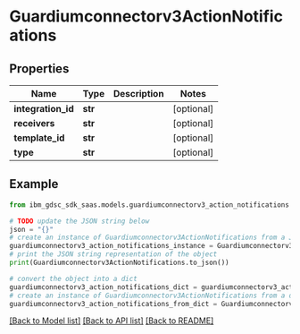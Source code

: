 # Guardiumconnectorv3ActionNotifications


## Properties

Name | Type | Description | Notes
------------ | ------------- | ------------- | -------------
**integration_id** | **str** |  | [optional] 
**receivers** | **str** |  | [optional] 
**template_id** | **str** |  | [optional] 
**type** | **str** |  | [optional] 

## Example

```python
from ibm_gdsc_sdk_saas.models.guardiumconnectorv3_action_notifications import Guardiumconnectorv3ActionNotifications

# TODO update the JSON string below
json = "{}"
# create an instance of Guardiumconnectorv3ActionNotifications from a JSON string
guardiumconnectorv3_action_notifications_instance = Guardiumconnectorv3ActionNotifications.from_json(json)
# print the JSON string representation of the object
print(Guardiumconnectorv3ActionNotifications.to_json())

# convert the object into a dict
guardiumconnectorv3_action_notifications_dict = guardiumconnectorv3_action_notifications_instance.to_dict()
# create an instance of Guardiumconnectorv3ActionNotifications from a dict
guardiumconnectorv3_action_notifications_from_dict = Guardiumconnectorv3ActionNotifications.from_dict(guardiumconnectorv3_action_notifications_dict)
```
[[Back to Model list]](../README.md#documentation-for-models) [[Back to API list]](../README.md#documentation-for-api-endpoints) [[Back to README]](../README.md)


